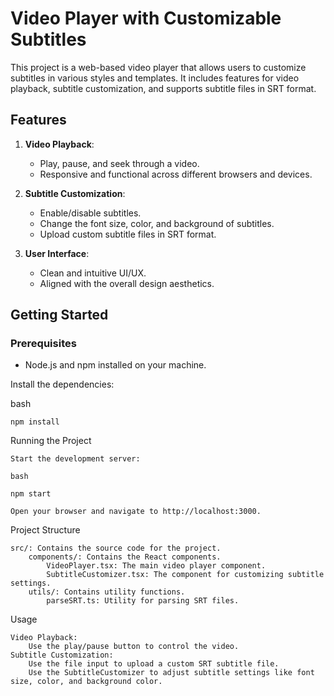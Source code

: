# Video Player with Customizable Subtitles

This project is a web-based video player that allows users to customize subtitles in various styles and templates. It includes features for video playback, subtitle customization, and supports subtitle files in SRT format.

## Features

1. **Video Playback**:
   - Play, pause, and seek through a video.
   - Responsive and functional across different browsers and devices.

2. **Subtitle Customization**:
   - Enable/disable subtitles.
   - Change the font size, color, and background of subtitles.
   - Upload custom subtitle files in SRT format.

3. **User Interface**:
   - Clean and intuitive UI/UX.
   - Aligned with the overall design aesthetics.

## Getting Started

### Prerequisites

- Node.js and npm installed on your machine.

Install the dependencies:

bash

    npm install

Running the Project

    Start the development server:

    bash

    npm start

    Open your browser and navigate to http://localhost:3000.

Project Structure

    src/: Contains the source code for the project.
        components/: Contains the React components.
            VideoPlayer.tsx: The main video player component.
            SubtitleCustomizer.tsx: The component for customizing subtitle settings.
        utils/: Contains utility functions.
            parseSRT.ts: Utility for parsing SRT files.

Usage

    Video Playback:
        Use the play/pause button to control the video.
    Subtitle Customization:
        Use the file input to upload a custom SRT subtitle file.
        Use the SubtitleCustomizer to adjust subtitle settings like font size, color, and background color.
